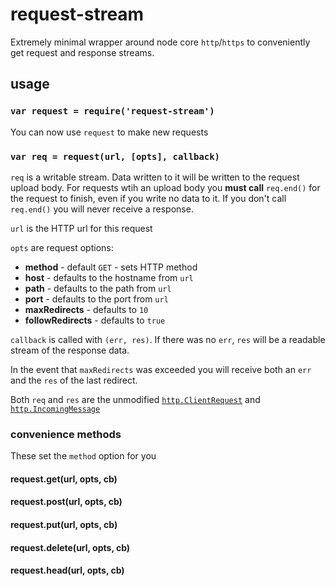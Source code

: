 # request-stream

Extremely minimal wrapper around node core `http`/`https` to conveniently get request and response streams.

## usage

### `var request = require('request-stream')`

You can now use `request` to make new requests

### `var req = request(url, [opts], callback)`

`req` is a writable stream. Data written to it will be written to the request upload body. For requests wtih an upload body you **must call** `req.end()` for the request to finish, even if you write no data to it. If you don't call `req.end()` you will never receive a response.

`url` is the HTTP url for this request

`opts` are request options:

- **method** - default `GET` - sets HTTP method
- **host** - defaults to the hostname from `url`
- **path** - defaults to the path from `url`
- **port** - defaults to the port from `url`
- **maxRedirects** - defaults to `10`
- **followRedirects** - defaults to `true`

`callback` is called with `(err, res)`. If there was no `err`, `res` will be a readable stream of the response data.

In the event that `maxRedirects` was exceeded you will receive both an `err` and the `res` of the last redirect.

Both `req` and `res` are the unmodified [`http.ClientRequest`](https://nodejs.org/api/http.html#http_class_http_clientrequest) and [`http.IncomingMessage`](https://nodejs.org/api/http.html#http_http_incomingmessage)

### convenience methods

These set the `method` option for you

#### request.get(url, opts, cb)

#### request.post(url, opts, cb)

#### request.put(url, opts, cb)

#### request.delete(url, opts, cb)

#### request.head(url, opts, cb)
